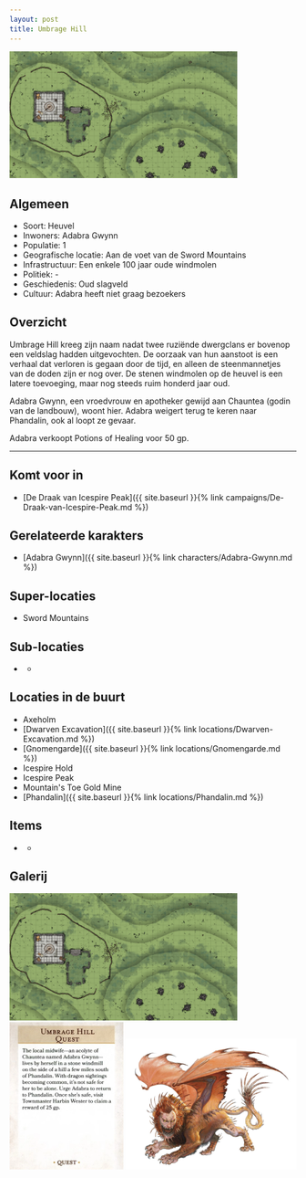 ```yaml
---
layout: post
title: Umbrage Hill
---
```


<img src="../images/Umbrage Hill.png" alt="Umbrage Hill" width=400>

## Algemeen
* Soort: Heuvel
* Inwoners: Adabra Gwynn
* Populatie: 1
* Geografische locatie: Aan de voet van de Sword Mountains
* Infrastructuur: Een enkele 100 jaar oude windmolen
* Politiek: -
* Geschiedenis: Oud slagveld
* Cultuur: Adabra heeft niet graag bezoekers

## Overzicht
Umbrage Hill kreeg zijn naam nadat twee ruziënde dwergclans er bovenop een veldslag hadden uitgevochten. De oorzaak van hun aanstoot is een verhaal dat verloren is gegaan door de tijd, en alleen de steenmannetjes van de doden zijn er nog over. De stenen windmolen op de heuvel is een latere toevoeging, maar nog steeds ruim honderd jaar oud.

Adabra Gwynn, een vroedvrouw en apotheker gewijd aan Chauntea (godin van de landbouw), woont hier. Adabra weigert terug te keren naar Phandalin, ook al loopt ze gevaar.

Adabra verkoopt Potions of Healing voor 50 gp.

---

## Komt voor in
* [De Draak van Icespire Peak]({{ site.baseurl }}{% link campaigns/De-Draak-van-Icespire-Peak.md %})

## Gerelateerde karakters
* [Adabra Gwynn]({{ site.baseurl }}{% link characters/Adabra-Gwynn.md %})

## Super-locaties
* Sword Mountains

## Sub-locaties
* -

## Locaties in de buurt
* Axeholm
* [Dwarven Excavation]({{ site.baseurl }}{% link locations/Dwarven-Excavation.md %})
* [Gnomengarde]({{ site.baseurl }}{% link locations/Gnomengarde.md %})
* Icespire Hold
* Icespire Peak
* Mountain's Toe Gold Mine
* [Phandalin]({{ site.baseurl }}{% link locations/Phandalin.md %})

## Items
* -

## Galerij
<img src="../images/Umbrage Hill.png" alt="Umbrage Hill" width=400>

<img src="../images/Umbrage Hill Quest.png" alt="Umbrage Hill Quest" width=200>

<img src="../images/Manticore.jpg" alt="Manticore" width=300>
